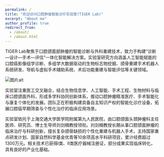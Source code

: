 ```yaml
---
permalink: /
title: "欢迎访问口腔肿瘤智能诊疗实验室(TIGER Lab)"
excerpt: "About me"
author_profile: true
redirect_from: 
  - /about/
  - /about.html
---
```


TIGER Lab聚焦于口腔颌面部肿瘤的智能诊断与外科重建技术，致力于构建“诊断—设计—手术—评估”一体化智能解决方案。实验室研究方向涵盖人工智能赋能的口腔癌影像组学诊断、多组学大数据驱动的生物标志物挖掘、颌骨重建手术机器人系统研发、导航与虚拟手术辅助系统、术后功能重建与智能评估等关键领域。

<img src="https://github.com/JiangXY-0987/JiangXY.github.io/edit/master/images/people.png" alt="图片alt" title="people">

实验室注重医工交叉融合，结合生物信息学、人工智能、手术工程、生物材料与临床口腔颌面外科，形成多学科协同创新体系，推动口腔肿瘤精准医疗、手术智能化与康复个体化的发展。团队正在积极构建具备自主知识产权的智能化诊疗设备，拓展口腔癌早期筛查与个性化治疗的临床应用场景。

实验室依托于上海交通大学医学院附属第九人民医院，由口腔颌面头颈肿瘤科主任医师、研究员、博士生导师刘剑楠教授领衔。刘剑楠教授长期从事口腔颌面肿瘤的临床治疗与科研创新，擅长复杂颌骨缺损的个性化重建与机器人手术，主持国家重点研发计划、国家自然科学基金优青等10余项高水平科研项目，累计经费超过1300万元。相关技术已获得I类、II类医疗器械注册证，部分成果实现临床转化，具有良好的产业化基础。


